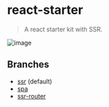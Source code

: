 # react-starter

> A react starter kit with SSR.

![image](https://user-images.githubusercontent.com/5000396/40930696-003853e4-685b-11e8-865c-71308fa8c822.png)

## Branches

- [ssr](https://github.com/liamwang/react-starter) (default)
- [spa](https://github.com/liamwang/react-starter/tree/spa)
- [ssr-router](https://github.com/liamwang/react-starter/tree/ss-router)
